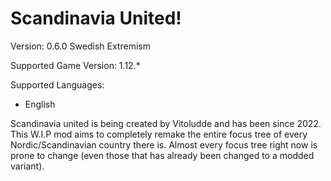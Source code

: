 
# Scandinavia United!

Version: 0.6.0 Swedish Extremism

Supported Game Version: 1.12.*

Supported Languages:

* English

Scandinavia united is being created by Vitoludde and has been since 2022. This W.I.P mod aims to completely remake the entire focus tree of every Nordic/Scandinavian country there is. Almost every focus tree right now is prone to change (even those that has already been changed to a modded variant).
